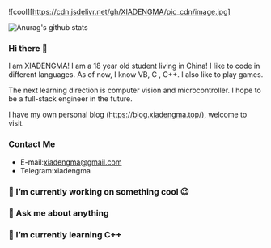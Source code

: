 ![cool][https://cdn.jsdelivr.net/gh/XIADENGMA/pic_cdn/image.jpg]

![Anurag's github stats](https://github-readme-stats.vercel.app/api?username=XIADENGMA&show_icons=true&title_color=fff&icon_color=79ff97&text_color=9f9f9f&bg_color=151515)

### Hi there 👋

I am XIADENGMA! I am a 18 year old student living in China! I like to code in different languages. As of now, I know VB, C , C++. I also like to play games.

The next learning direction is computer vision and microcontroller. I hope to be a full-stack engineer in the future.

I have my own personal blog (<https://blog.xiadengma.top/>), welcome to visit.

### Contact Me

- E-mail:xiadengma@gmail.com
- Telegram:xiadengma

### 🔭 I’m currently working on something cool 😉

### 💬 Ask me about anything

### 🌱  I’m currently learning C++
